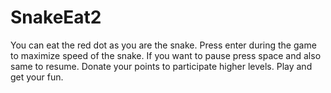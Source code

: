# SnakeEat2
You can eat the red dot as you are the snake. Press enter during the game to maximize speed of the snake. If you want to pause press space and also same to resume. Donate your points to participate higher levels. Play and get your fun.
